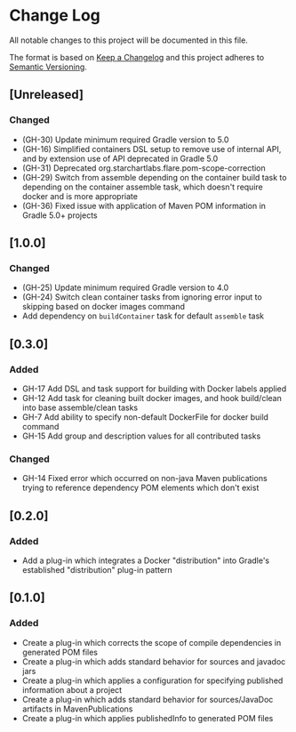 # Change Log
All notable changes to this project will be documented in this file.

The format is based on [Keep a Changelog](http://keepachangelog.com/)
and this project adheres to [Semantic Versioning](http://semver.org/).

## [Unreleased]
### Changed
- (GH-30) Update minimum required Gradle version to 5.0
- (GH-16) Simplified containers DSL setup to remove use of internal API, and by extension use of API deprecated in Gradle 5.0 
- (GH-31) Deprecated org.starchartlabs.flare.pom-scope-correction
- (GH-29) Switch from assemble depending on the container build task to depending on the container assemble task, which doesn't require docker and is more appropriate
- (GH-36) Fixed issue with application of Maven POM information in Gradle 5.0+ projects

## [1.0.0]
### Changed
- (GH-25) Update minimum required Gradle version to 4.0
- (GH-24) Switch clean container tasks from ignoring error input to skipping based on docker images command 
- Add dependency on `buildContainer` task for default `assemble` task

## [0.3.0]
### Added
- GH-17 Add DSL and task support for building with Docker labels applied
- GH-12 Add task for cleaning built docker images, and hook build/clean into base assemble/clean tasks
- GH-7 Add ability to specify non-default DockerFile for docker build command
- GH-15 Add group and description values for all contributed tasks

### Changed
- GH-14 Fixed error which occurred on non-java Maven publications trying to reference dependency POM elements which don't exist

## [0.2.0]
### Added
- Add a plug-in which integrates a Docker "distribution" into Gradle's established "distribution" plug-in pattern

## [0.1.0]
### Added
- Create a plug-in which corrects the scope of compile dependencies in generated POM files
- Create a plug-in which adds standard behavior for sources and javadoc jars
- Create a plug-in which applies a configuration for specifying published information about a project
- Create a plug-in which adds standard behavior for sources/JavaDoc artifacts in MavenPublications
- Create a plug-in which applies publishedInfo to generated POM files
